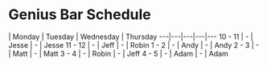 # Genius Bar Schedule


   | Monday | Tuesday | Wednesday | Thursday 
---|---|---|---|---
 10 - 11 | - | Jesse | - | Jesse 
 11 - 12 | - | Jeff | - | Robin 
 1 - 2 | - | Andy | - | Andy 
 2 - 3 | - | Matt | - | Matt 
 3 - 4 | - | Robin | -  | Jeff
 4 - 5 | - | Adam | - | Adam 
